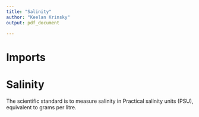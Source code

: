 ```yaml
---
title: "Salinity"
author: "Keelan Krinsky"
output: pdf_document

---
```


# Imports

# Salinity
The scientific standard is to measure salinity in Practical salinity units (PSU), equivalent to grams per litre. 
